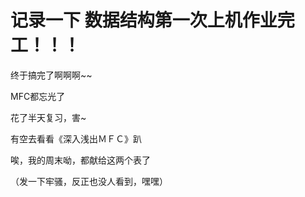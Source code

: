 # 记录一下 数据结构第一次上机作业完工！！！

终于搞完了啊啊啊~~

MFC都忘光了

花了半天复习，害~

有空去看看《深入浅出ＭＦＣ》趴

唉，我的周末呦，都献给这两个表了

（发一下牢骚，反正也没人看到，嘿嘿）
